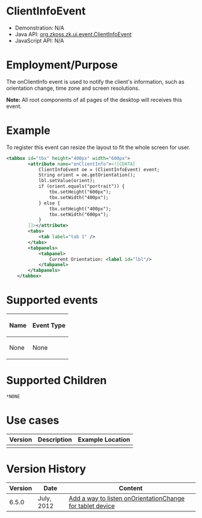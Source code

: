 

# ClientInfoEvent

- Demonstration: N/A
- Java API: [org.zkoss.zk.ui.event.ClientInfoEvent](https://www.zkoss.org/javadoc/latest/zk/org/zkoss/zk/ui/event/ClientInfoEvent.html)
- JavaScript API: N/A

# Employment/Purpose

The onClientInfo event is used to notify the client's information, such
as orientation change, time zone and screen resolutions.

**Note:** All root components of all pages of the desktop will receives
this event.

# Example

To register this event can resize the layout to fit the whole screen for
user.

```xml
<tabbox id="tbx" height="400px" width="600px">
        <attribute name="onClientInfo"><![CDATA[
            ClientInfoEvent oe = (ClientInfoEvent) event;
            String orient = oe.getOrientation();
            lbl.setValue(orient);
            if (orient.equals("portrait")) {
                tbx.setHeight("600px");
                tbx.setWidth("400px");
            } else {
                tbx.setHeight("400px");
                tbx.setWidth("600px");
            }
        ]]></attribute>
        <tabs>
            <tab label="tab 1" />
        </tabs>
        <tabpanels>
            <tabpanel>
                Current Orientation: <label id="lbl"/>
            </tabpanel>
        </tabpanels>
    </tabbox>
```

# Supported events

<table>
<thead>
<tr class="header">
<th><center>
<p>Name</p>
</center></th>
<th><center>
<p>Event Type</p>
</center></th>
</tr>
</thead>
<tbody>
<tr class="odd">
<td><p>None</p></td>
<td><p>None</p></td>
</tr>
</tbody>
</table>

# Supported Children

`*NONE`

# Use cases

| Version | Description | Example Location |
|---------|-------------|------------------|
|         |             |                  |

# Version History

| Version | Date       | Content                                                                                              |
|---------|------------|------------------------------------------------------------------------------------------------------|
| 6.5.0   | July, 2012 | [Add a way to listen onOrientationChange for tablet device](http://tracker.zkoss.org/browse/ZK-1273) |


